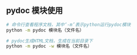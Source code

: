 ## pydoc 模块使用
```bash
# 命令行查看程序文档，其中‘-m’表示python运行pydoc模块
python -m pydoc 模块名（文件名）

# pydoc生成HTML文档，生成在当前目录下
python -m pydoc -w 模块名（文件名）
```